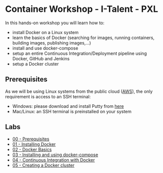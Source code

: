 # Container Workshop - I-Talent - PXL 

In this hands-on workshop you will learn how to:

* install Docker on a Linux system
* learn the basics of Docker (searching for images, running containers, building images, publishing images,...) 
* install and use docker-compose
* setup an entire Continuous Integration/Deployment pipeline using Docker, GitHub and Jenkins
* setup a Docker cluster

## Prerequisites

As we will be using Linux systems from the public cloud ([AWS](https://aws.amazon.com)), the only requirement is access to an SSH terminal:

* Windows: please download and install Putty from [here](http://www.chiark.greenend.org.uk/~sgtatham/putty/download.html)
* Mac/Linux: an SSH terminal is preinstalled on your system

## Labs

* [00 - Prerequisites](labs/00-prerequisites.md)
* [01 - Installing Docker](labs/01-installing-docker.md)
* [02 - Docker Basics](labs/02-docker-basics.md)
* [03 - Installing and using docker-compose](labs/03-installing-and-using-docker-compose.md)
* [04 - Continuous Integration with Docker](labs/04-continuous-integration-with-docker.md)
* [05 - Creating a Docker cluster](labs/05-creating-a-docker-cluster.md)
